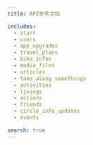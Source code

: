 ```yaml
---
title: API参考文档

includes:
  - start
  - users
  - app_upgrades
  - travel_plans
  - bike_infos
  - media_files
  - articles
  - take_along_somethings
  - activities
  - livings
  - actions
  - friends
  - circle_info_updates
  - events

search: true
---
```


